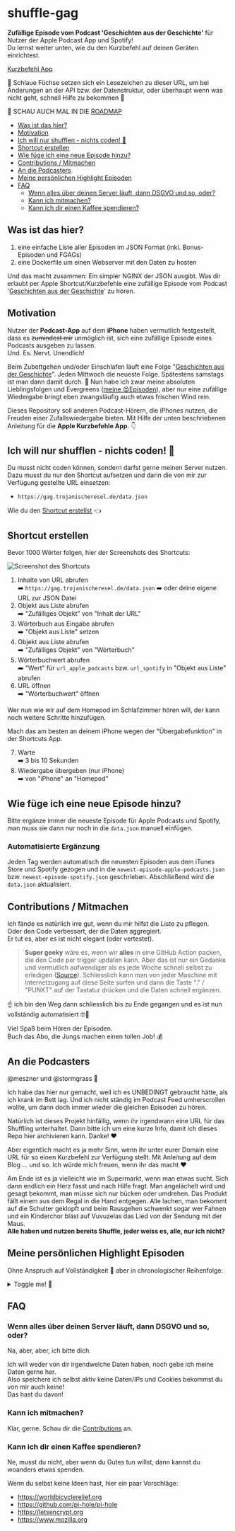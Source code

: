 # shuffle-gag<!-- omit from toc -->

**Zufällige Episode vom Podcast 'Geschichten aus der Geschichte'** für Nutzer der Apple Podcast App und Spotify!  
Du lernst weiter unten, wie du den Kurzbefehl auf deinen Geräten einrichtest.  

[Kurzbefehl App](https://apps.apple.com/de/app/kurzbefehle/id915249334)

🦊 Schlaue Füchse setzen sich ein Lesezeichen zu dieser URL, um bei Änderungen an der API bzw. der Datenstruktur, oder überhaupt wenn was nicht geht, schnell Hilfe zu bekommen 🐒

🙏 SCHAU AUCH MAL IN DIE [ROADMAP](Roadmap.md)<!-- omit in toc -->

- [Was ist das hier?](#was-ist-das-hier)
- [Motivation](#motivation)
- [Ich will nur shufflen - nichts coden! 🚀](#ich-will-nur-shufflen---nichts-coden-)
- [Shortcut erstellen](#shortcut-erstellen)
- [Wie füge ich eine neue Episode hinzu?](#wie-füge-ich-eine-neue-episode-hinzu)
- [Contributions / Mitmachen](#contributions--mitmachen)
- [An die Podcasters](#an-die-podcasters)
- [Meine persönlichen Highlight Episoden](#meine-persönlichen-highlight-episoden)
- [FAQ](#faq)
  - [Wenn alles über deinen Server läuft, dann DSGVO und so, oder?](#wenn-alles-über-deinen-server-läuft-dann-dsgvo-und-so-oder)
  - [Kann ich mitmachen?](#kann-ich-mitmachen)
  - [Kann ich dir einen Kaffee spendieren?](#kann-ich-dir-einen-kaffee-spendieren)

## Was ist das hier?

1. eine einfache Liste aller Episoden im JSON Format (inkl. Bonus-Episoden und FGAGs)
2. eine Dockerfile um einen Webserver mit den Daten zu hosten

Und das macht zusammen: Ein simpler NGINX der JSON ausgibt. Was dir erlaubt per Apple Shortcut/Kurzbefehle eine zufällige Episode vom Podcast '[Geschichten aus der Geschichte](https://www.geschichte.fm)' zu hören.

## Motivation

Nutzer der **Podcast-App** auf dem **iPhone** haben vermutlich festgestellt, dass es ~~zumindest mir~~ unmöglich ist, sich eine zufällige Episode eines Podcasts ausgeben zu lassen.  
Und. Es. Nervt. Unendlich!  

Beim Zubettgehen und/oder Einschlafen läuft eine Folge "[Geschichten aus der Geschichte](https://www.geschichte.fm)". Jeden Mittwoch die neueste Folge. Spätestens samstags ist man dann damit durch. 🙈 Nun habe ich zwar meine absoluten Lieblingsfolgen und Evergreens ([meine 😍Episoden](#meine-persönlichen-highlight-episoden)), aber nur eine zufällige Wiedergabe bringt eben zwangsläufig auch etwas frischen Wind rein.

Dieses Repository soll anderen Podcast-Hörern, die iPhones nutzen, die Freuden einer Zufallswiedergabe bieten. Mit Hilfe der unten beschriebenen Anleitung für die **Apple Kurzbefehle App**. 👇

## Ich will nur shufflen - nichts coden! 🚀

Du musst nicht coden können, sondern darfst gerne meinen Server nutzen.  
Dazu musst du nur den Shortcut aufsetzen und darin die von mir zur Verfügung gestellte URL einsetzen:  

- `https://gag.trojanischeresel.de/data.json`

Wie du den [Shortcut erstellst](#shortcut-erstellen) 👈

## Shortcut erstellen

Bevor 1000 Wörter folgen, hier der Screenshots des Shortcuts:

![Screenshot des Shortcuts](./docs/screenshot.jpeg)

1. Inhalte von URL abrufen  
    ➡️ `https://gag.trojanischeresel.de/data.json` 
    ➡️ oder deine eigene URL zur JSON Datei
2. Objekt aus Liste abrufen  
    ➡️ "Zufälliges Objekt" von "Inhalt der URL"
3. Wörterbuch aus Eingabe abrufen  
    ➡️ "Objekt aus Liste" setzen
4. Objekt aus Liste abrufen  
    ➡️ "Zufälliges Objekt" von "Wörterbuch"
5. Wörterbuchwert abrufen  
    ➡️ "Wert" für `url_apple_podcasts` bzw. `url_spotify` in "Objekt aus Liste" abrufen
6. URL öffnen  
    ➡️ "Wörterbuchwert" öffnen

Wer nun wie wir auf dem Homepod im Schlafzimmer hören will, der kann noch weitere Schritte hinzufügen.

Mach das am besten an deinem iPhone wegen der "Übergabefunktion" in der Shortcuts App.

7. Warte  
    ➡️ 3 bis 10 Sekunden
8. Wiedergabe übergeben (nur iPhone)  
    ➡️ von "iPhone" an "Homepod"

## Wie füge ich eine neue Episode hinzu?

Bitte ergänze immer die neueste Episode für Apple Podcasts und Spotify,  
man muss sie dann nur noch in die `data.json` manuell einfügen.

### Automatisierte Ergänzung<!-- omit in toc -->

Jeden Tag werden automatisch die neuesten Episoden aus dem iTunes Store und Spotify gezogen und in die `newest-episode-apple-podcasts.json` bzw. `newest-episode-spotify.json` geschrieben. Abschließend wird die `data.json` aktualisiert.

## Contributions / Mitmachen

Ich fände es natürlich irre gut, wenn du mir hilfst die Liste zu pflegen.  
Oder den Code verbessert, der die Daten aggregiert.  
Er tut es, aber es ist nicht elegant (oder vertestet).

> **Super geeky** wäre es, wenn wir **alles** in eine GitHub Action packen, die den Code per trigger updaten kann. Aber das ist nur ein Gedanke und vermutlich aufwendiger als es jede Woche schnell selbst zu erledigen ([Source](https://xkcd.com/1205/)). Schliesslich kann man von jeder Maschine mit Internetzugang auf diese Seite surfen und dann die Taste "." / "PUNKT" auf der Tastatur drücken und die Daten schnell ergänzen.

☝️ ich bin den Weg dann schliesslich bis zu Ende gegangen und es ist nun vollständig automatisiert 🤓😬

Viel Spaß beim Hören der Episoden.  
Buch das Abo, die Jungs machen einen tollen Job! 💰

## An die Podcasters

@meszner und @stormgrass 👋

Ich habe das hier nur gemacht, weil ich es UNBEDINGT gebraucht hätte, als ich krank im Bett lag. Und ich nicht ständig im Podcast Feed umherscrollen wollte, um dann doch immer wieder die gleichen Episoden zu hören.

Natürlich ist dieses Projekt hinfällig, wenn ihr irgendwann eine URL für das Shuffling unterhaltet. Dann bitte ich um eine kurze Info, damit ich dieses Repo hier archivieren kann. Danke! ❤️

Aber eigentlich macht es ja mehr Sinn, wenn ihr unter eurer Domain eine URL für so einen Kurzbefehl zur Verfügung stellt. Mit Anleitung auf dem Blog ... und so. Ich würde mich freuen, wenn ihr das macht ❤️

Am Ende ist es ja vielleicht wie im Supermarkt, wenn man etwas sucht. Sich dann endlich ein Herz fasst und nach Hilfe fragt. Man angelächelt wird und gesagt bekommt, man müsse sich nur bücken oder umdrehen. Das Produkt fällt einem aus dem Regal in die Hand entgegen. Alle lachen, man bekommt auf die Schulter geklopft und beim Rausgehen schwenkt sogar wer Fahnen und ein Kinderchor bläst auf Vuvuzelas das Lied von der Sendung mit der Maus.  
**Alle haben und nutzen bereits Shuffle, jeder weiss es, alle, nur ich nicht?**

## Meine persönlichen Highlight Episoden

Ohne Anspruch auf Vollständigkeit 🥸 aber in chronologischer Reihenfolge:

<details><summary>Toggle me! 🥳</summary>

- GAG26 - Wie der Champagner zu seinen Bläschen kam [zur Folge](https://podcasts.apple.com/de/podcast/geschichten-aus-der-geschichte/id1044844618?i=1000365199724)
- GAG61 - Die niederländische 'Tulpenmanie' (und warum sie gar nicht so schlimm war) [zur Folge](https://podcasts.apple.com/de/podcast/geschichten-aus-der-geschichte/id1044844618?i=1000378200683)
- GAG85 - Ein Arm, ein Hai, ein Kriminalfall [zur Folge](https://podcasts.apple.com/de/podcast/geschichten-aus-der-geschichte/id1044844618?i=1000385388548)
- GAG104 - Crécy - Chronik eines Versagens [zur Folge](https://podcasts.apple.com/de/podcast/geschichten-aus-der-geschichte/id1044844618?i=1000392482829)
- GAG120 - Die Rückkehr des Martin Guerre [zur Folge](https://podcasts.apple.com/de/podcast/geschichten-aus-der-geschichte/id1044844618?i=1000399513604)
- GAG139 - Als Voltaire die Lotterie knackte und steinreich wurde [zur Folge](https://podcasts.apple.com/de/podcast/geschichten-aus-der-geschichte/id1044844618?i=1000412192106)
- GAG151 - Manjirō, der erste Japaner in Amerika [zur Folge](https://podcasts.apple.com/de/podcast/geschichten-aus-der-geschichte/id1044844618?i=1000417848647)
- GAG154 - La Maupin, die duellierende Opernsängerin [zur Folge](https://podcasts.apple.com/de/podcast/geschichten-aus-der-geschichte/id1044844618?i=1000419145347)
- GAG173 - Der gefährliche Garten von Vaux-le-Vicomte [zur Folge](https://podcasts.apple.com/de/podcast/geschichten-aus-der-geschichte/id1044844618?i=1000427760439)
- GAG184 - Katharina Kepler – ein Hexenprozess in der Frühen Neuzeit [zur Folge](https://podcasts.apple.com/de/podcast/geschichten-aus-der-geschichte/id1044844618?i=1000434026525)
- GAG199 - UC 71 und der U-Boot-Krieg im Ersten Weltkrieg [zur Folge](https://podcasts.apple.com/de/podcast/geschichten-aus-der-geschichte/id1044844618?i=1000444665828)
- GAG205 - Die Befreiung von Schloss Itter [zur Folge](https://podcasts.apple.com/de/podcast/geschichten-aus-der-geschichte/id1044844618?i=1000447991082)
- GAG219 - Die Kotze-Affäre [zur Folge](https://podcasts.apple.com/de/podcast/geschichten-aus-der-geschichte/id1044844618?i=1000458628401)
- GAG244 - Die Mühle von Auriol und warum ihre Zerstörung eine Besetzung Frankreichs verhindert hat [zur Folge](https://podcasts.apple.com/de/podcast/geschichten-aus-der-geschichte/id1044844618?i=1000475920023)
- GAG245 - Operation Paul Bunyan [zur Folge](https://podcasts.apple.com/de/podcast/geschichten-aus-der-geschichte/id1044844618?i=1000476630178)
- GAG248 - Der Venustransit von 1761/69 und das erste wissenschaftliche Großprojekt [zur Folge](https://podcasts.apple.com/de/podcast/geschichten-aus-der-geschichte/id1044844618?i=1000479385823)
- GAG258 - Der Andrews Raid - Eine Lokomotive auf Abwegen [zur Folge](https://podcasts.apple.com/de/podcast/geschichten-aus-der-geschichte/id1044844618?i=1000489908196)
- GAG259 - Operation Mincemeat – Eine Geheimdienstaktion während des Zweiten Weltkriegs [zur Folge](https://podcasts.apple.com/de/podcast/geschichten-aus-der-geschichte/id1044844618?i=1000490585058)
- GAG266 - Die Schlacht von Azincourt [zur Folge](https://podcasts.apple.com/de/podcast/geschichten-aus-der-geschichte/id1044844618?i=1000496401450)
- GAG275 - Victor Lustig – Der Mann, der den Eiffelturm verkaufte [zur Folge](https://podcasts.apple.com/de/podcast/geschichten-aus-der-geschichte/id1044844618?i=1000503871113)
- GAG309 - Die Bestie des Gévaudan [zur Folge](https://podcasts.apple.com/de/podcast/geschichten-aus-der-geschichte/id1044844618?i=1000533067723)
- GAG312 - Der beste aller Ritter – das Leben von Guillaume le Maréchal [zur Folge](https://podcasts.apple.com/de/podcast/geschichten-aus-der-geschichte/id1044844618?i=1000535387902)
- GAG331 - Wie Tetris die Welt eroberte [zur Folge](https://podcasts.apple.com/de/podcast/geschichten-aus-der-geschichte/id1044844618?i=1000549035712)
- GAG354 - Die Halsbandaffäre [zur Folge](https://podcasts.apple.com/de/podcast/geschichten-aus-der-geschichte/id1044844618?i=1000568931104)
- GAG362 - Bayerns letzte Kurfürstin [zur Folge](https://podcasts.apple.com/de/podcast/geschichten-aus-der-geschichte/id1044844618?i=1000577840766)
- GAG365 - The Ghost Army [zur Folge](https://podcasts.apple.com/de/podcast/geschichten-aus-der-geschichte/id1044844618?i=1000580158090)
- GAG377 - Aufstieg und Fall des Templerordens [zur Folge](https://podcasts.apple.com/de/podcast/geschichten-aus-der-geschichte/id1044844618?i=1000590045562)
- GAG383 - Bletchley Park [zur Folge](https://podcasts.apple.com/de/podcast/geschichten-aus-der-geschichte/id1044844618?i=1000596383457)
- GAG406 - Die SMS Wolf und die Piraten des Kaisers [zur Folge](https://podcasts.apple.com/de/podcast/geschichten-aus-der-geschichte/id1044844618?i=1000619254302)
- GAG413 - Paracelsus – Arzt und Alchemist [zur Folge](https://podcasts.apple.com/de/podcast/geschichten-aus-der-geschichte/id1044844618?i=1000625306816)

</details>

## FAQ

### Wenn alles über deinen Server läuft, dann DSGVO und so, oder?

Na, aber, aber, ich bitte dich. 

Ich will weder von dir irgendwelche Daten haben, noch gebe ich meine Daten gerne her.  
Also speichere ich selbst aktiv keine Daten/IPs und Cookies bekommst du von mir auch keine!  
Das hast du davon!

### Kann ich mitmachen?

Klar, gerne. Schau dir die [Contributions](#contributions--mitmachen) an.

### Kann ich dir einen Kaffee spendieren?

Ne, musst du nicht, aber wenn du Gutes tun willst, dann kannst du woanders etwas spenden.

Wenn du selbst keine Ideen hast, hier ein paar Vorschläge:

- https://worldbicyclerelief.org
- https://github.com/pi-hole/pi-hole
- https://letsencrypt.org
- https://www.mozilla.org
